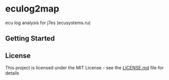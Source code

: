 # eculog2map
ecu log analysis for j7es (ecusystems.ru)


## Getting Started


## License

This project is licensed under the MIT License - see the [LICENSE.md](LICENSE.md) file for details
